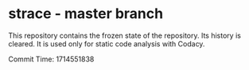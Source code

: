 # strace - master branch

This repository contains the frozen state of the repository.
Its history is cleared. It is used only for static code
analysis with Codacy.

Commit Time: 1714551838
